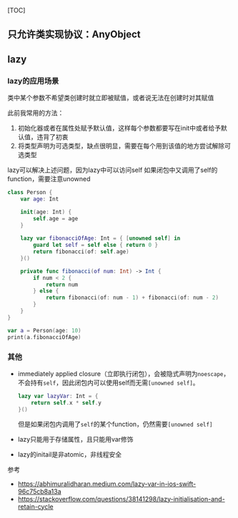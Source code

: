 [TOC]

## 只允许类实现协议：AnyObject

## lazy

### lazy的应用场景

类中某个参数不希望类创建时就立即被赋值，或者说无法在创建时对其赋值

此前我常用的方法：

1. 初始化器或者在属性处赋予默认值，这样每个参数都要写在init中或者给予默认值，违背了初衷
2. 将类型声明为可选类型，缺点很明显，需要在每个用到该值的地方尝试解除可选类型

lazy可以解决上述问题，因为lazy中可以访问self
如果闭包中又调用了self的function，需要注意unowned

```swift
class Person {
    var age: Int

    init(age: Int) {
        self.age = age
    }
  
    lazy var fibonacciOfAge: Int = { [unowned self] in
        guard let self = self else { return 0 }
        return fibonacci(of: self.age)
    }()

    private func fibonacci(of num: Int) -> Int {
        if num < 2 {
            return num
        } else {
            return fibonacci(of: num - 1) + fibonacci(of: num - 2)
        }
    }
}

var a = Person(age: 10)
print(a.fibonacciOfAge)
```

### 其他

- immediately applied closure（立即执行闭包），会被隐式声明为`noescape`，不会持有`self`，因此闭包内可以使用self而无需`[unowned self]`。

  ```swift
  lazy var lazyVar: Int = { 
      return self.x * self.y
  }()
  ```

  但是如果闭包内调用了`self`的某个function，仍然需要`[unowned self]`

- lazy只能用于存储属性，且只能用var修饰

- lazy的initail是非atomic，非线程安全

参考

- https://abhimuralidharan.medium.com/lazy-var-in-ios-swift-96c75cb8a13a
- https://stackoverflow.com/questions/38141298/lazy-initialisation-and-retain-cycle

